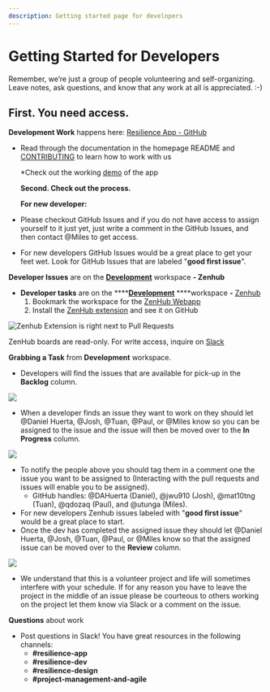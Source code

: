 ```yaml
---
description: Getting started page for developers
---
```


# Getting Started for Developers

Remember, we’re just a group of people volunteering and self-organizing. Leave notes, ask questions, and know that any work at all is appreciated. :-\)

## First. You need access.

**Development Work** happens here: [Resilience App - GitHub](https://github.com/factn/resilience-app)

* Read through the documentation in the homepage README and [CONTRIBUTING](https://github.com/factn/resilience-app/blob/master/CONTRIBUTING.md) to learn how to work with us

  \*Check out the working [demo](https://mutualaid-757f6.web.app/) of the app

  **Second. Check out the process.**

  **For new developer:**

* Please checkout GitHub Issues and if you do not have access to assign yourself to it just yet, just write a comment in the GitHub Issues, and then contact @Miles to get access.
* For new developers GitHub Issues would be a great place to get your feet wet.  Look for GitHub Issues that are labeled "**good first issue**".

**Developer Issues** are on the [**Development**](https://app.zenhub.com/workspaces/development-5ebdc0f6f820682b5eeccf1f/board?repos=248103592) workspace **- Zenhub**

* **Developer tasks** are on the ****[**Development**](https://app.zenhub.com/workspaces/development-5ebdc0f6f820682b5eeccf1f/board?repos=248103592) ****workspace **-** [Zenhub](https://zenhub.com)
  1. Bookmark the workspace for the [ZenHub Webapp](https://app.zenhub.com/workspaces/design-5ebdb8fd2546980a59dc9577/board?labels=design&repos=248103592)
  2. Install the [ZenHub extension](https://zenhub.com/extension) and see it on GitHub

![Zenhub Extension is right next to Pull Requests](../.gitbook/assets/screen-shot-2020-05-20-at-12.58.31-pm.png)

ZenHub boards are read-only. For write access, inquire on [Slack](https://mutualaidworld.slack.com/archives/C010VC3EN2G)

**Grabbing a Task** from **Development** workspace.

* Developers will find the issues that are available for pick-up in the **Backlog** column. 

![](../.gitbook/assets/screen-shot-2020-05-20-at-1.22.20-pm.png)

* When a developer finds an issue they want to work on they should let @Daniel Huerta, @Josh, @Tuan, @Paul, or @Miles know so you can be assigned to the issue and the issue will then be moved over to the **In Progress** column.

![](../.gitbook/assets/screen-shot-2020-05-20-at-1.23.43-pm.png)

* To notify the people above you should tag them in a comment one the issue you want to be assigned to \(Interacting with the pull requests and issues will enable you to be assigned\).
  * GitHub handles: @DAHuerta \(Daniel\), @jwu910 \(Josh\), @mat10tng \(Tuan\), @qdozaq \(Paul\), and @utunga \(Miles\).
* For new developers Zenhub issues labeled with "**good first issue**" would be a great place to start.
* Once the dev has completed the assigned issue they should let @Daniel Huerta, @Josh, @Tuan, @Paul, or @Miles know so that the assigned issue can be moved over to the **Review** column.

![](../.gitbook/assets/screen-shot-2020-05-20-at-1.40.34-pm.png)

* We understand that this is a volunteer project and life will sometimes interfere with your schedule.  If for any reason you have to leave the project in the middle of an issue please be courteous to others working on the project let them know via Slack or a comment on the issue.

**Questions** about work

* Post questions in Slack! You have great resources in the following channels:
  * **\#resilience-app**
  * **\#resilience-dev**
  * **\#resilience-design**
  * **\#project-management-and-agile**

